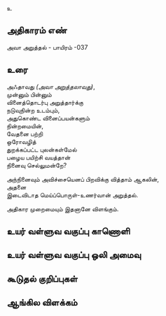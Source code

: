 உ


## அதிகாரம் எண்

அவா அறுத்தல் - பாயிரம் -037

## உரை

அஃதாவது _(அவா அறுத்தலாவது)_,  
முன்னும் பின்னும்  
வினைத்தொடர்பு அறுத்தார்க்கு  
நடுவுநின்ற உடம்பும்,  
அதுகொண்ட வினைப்பயன்களும்  
நின்றமையின்,  
வேதனை பற்றி  
ஒரோவழித்  
துறக்கப்பட்ட புலன்கள்மேல்  
பழைய பயிற்சி வயத்தான்  
நினைவு செல்லுமன்றே?  

அந்நினைவும் அவிச்சையெனப் 
பிறவிக்கு வித்தாம் ஆகலின்,  
அதனை  
இடைவிடாத மெய்ப்பொருள்-உணர்வான் அறுத்தல்.  

அதிகார முறைமையும் இதனானே விளங்கும்.


## உயர் வள்ளுவ வகுப்பு காணொளி


## உயர் வள்ளுவ வகுப்பு ஒலி அமைவு 


## கூடுதல் குறிப்புகள்


## ஆங்கில விளக்கம்

